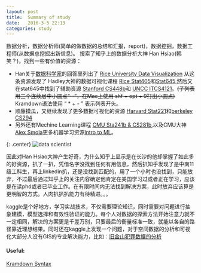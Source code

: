 ```yaml
---
layout: post
title:  Summary of study
date:	2016-3-5 22:13
categories: study
---
```


数据分析，数据分析师(简单的做数据的总结和汇报，report)，数据挖掘，数据工程师(从数据总挖掘出新信息)。
搜索了知乎上的数据分析大神 Han Hsiao(韩笑？)，找到一些有价值的资源：

* Han关于[数据科学家](https://www.zhihu.com/question/21592677)的回答里列出了
[Rice University Data Visualization](http://had.co.nz/stat645/) 从这条资源发现了 Hadley大神的数据可视化课程 [Rice Stat405](http://had.co.nz/stat405/)和[Stat645](http://had.co.nz/stat645/syllabus.html),然后又在stat645中找到了辅助资源 [Stanford CS448b](https://graphics.stanford.edu/wikis/cs448b-09-fall)和 [UNCC ITCS4121](http://webpages.uncc.edu/jyang13/infovis2010.html)。~~(子列表用三个连续居中小圆点“···”，在Mac上使用 shf + opt + 9打出小圆点)~~ Kramdown语法使用 “ * + - ” 表示列表开头。
* 顺藤摸瓜，又继续发现了更多数据可视化的资源 [Harvard Stat221](http://harvarddatascience.com/2013/05/05/harvard-stat-221-statistical-computing-and-visualization-all-lectures-online/)和[berkeley CS294](http://vis.berkeley.edu/courses/cs294-10-sp11/wiki/index.php/Main_Page)
* 另外还有Mechine Learning课程 [CMU Sta241b & CS281b](http://alex.smola.org/teaching/berkeley2012/systems.html),以及CMU大神[Alex Smola](http://alex.smola.org/teaching/)更多机器学习资源[Intro to ML](http://alex.smola.org/teaching/10-701-15/)。

{: .center}
![data scientist](https://pic3.zhimg.com/e0564c41744a3ea5da7ba8242b6d3f5e_b.jpg)

因此对Han Hsiao大神产生好奇，为什么知乎上显示是在长沙的他却掌握了如此多的好资源，扒了一扒，凭借名字没找到任何有用信息，然后扒知乎发现了是中南11级工科生，再上linkedin扒，还是没找到匹配的，用了一个小时也没找到，只能放弃，不过最后通过知乎上的关注内容确定他肯定在美国学习过或者正在学习，应该是在读phd或者已毕业工作。在有限时间内无法找到解决方案，此时放弃应该算是更明智的方式。人肉扒扒扒能力有待精进。。。

kaggle是个好地方，学习实战技术，不仅需要理论知识，同时需要对问题进行抽象建模，模型选择和有效性验证的能力。每个人对数据的探索方法开始注意力就不一定相同，解决的方案更是千差万别，只要最后的衡量标准一致，就能以各自的路径靠近理想结果。同时还在kaggle上发现一个问题，对于空间数据的分析和可视化大部分人没有GIS的专业解决能力，比如：[旧金山犯罪数据的分析](https://www.kaggle.com/c/sf-crime/data)


#### Useful:
[Kramdown Syntax](http://kramdown.gettalong.org/syntax.html)

